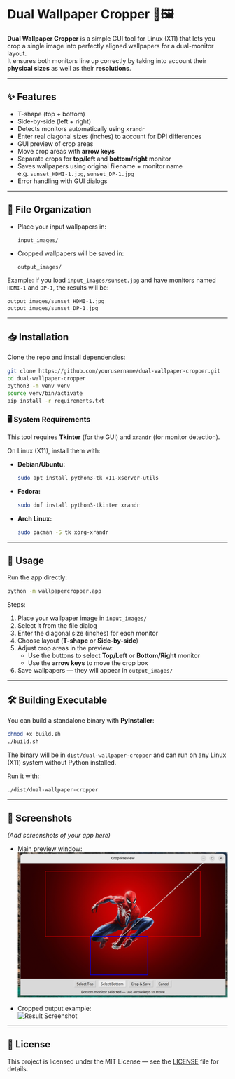 # Dual Wallpaper Cropper 🎨🖼️

**Dual Wallpaper Cropper** is a simple GUI tool for Linux (X11) that lets you crop a single image into perfectly aligned wallpapers for a dual-monitor layout.  
It ensures both monitors line up correctly by taking into account their **physical sizes** as well as their **resolutions**.

---

## ✨ Features
- T-shape (top + bottom)
- Side-by-side (left + right)
- Detects monitors automatically using `xrandr`
- Enter real diagonal sizes (inches) to account for DPI differences
- GUI preview of crop areas
- Move crop areas with **arrow keys**
- Separate crops for **top/left** and **bottom/right** monitor
- Saves wallpapers using original filename + monitor name  
  e.g. `sunset_HDMI-1.jpg`, `sunset_DP-1.jpg`
- Error handling with GUI dialogs

---

## 📂 File Organization

- Place your input wallpapers in:  
  ```
  input_images/
  ```

- Cropped wallpapers will be saved in:  
  ```
  output_images/
  ```

Example: if you load `input_images/sunset.jpg` and have monitors named `HDMI-1` and `DP-1`, the results will be:  
```
output_images/sunset_HDMI-1.jpg
output_images/sunset_DP-1.jpg
```

---

## 📥 Installation

Clone the repo and install dependencies:

```bash
git clone https://github.com/yourusername/dual-wallpaper-cropper.git
cd dual-wallpaper-cropper
python3 -m venv venv
source venv/bin/activate
pip install -r requirements.txt
```

### 🖥️ System Requirements

This tool requires **Tkinter** (for the GUI) and `xrandr` (for monitor detection).

On Linux (X11), install them with:

- **Debian/Ubuntu:**
  ```bash
  sudo apt install python3-tk x11-xserver-utils
  ```
- **Fedora:**
  ```bash
  sudo dnf install python3-tkinter xrandr
  ```
- **Arch Linux:**
  ```bash
  sudo pacman -S tk xorg-xrandr
  ```

---

## 🚀 Usage

Run the app directly:

```bash
python -m wallpapercropper.app
```

Steps:
1. Place your wallpaper image in `input_images/`  
2. Select it from the file dialog  
3. Enter the diagonal size (inches) for each monitor  
4. Choose layout (**T-shape** or **Side-by-side**)  
5. Adjust crop areas in the preview:  
   - Use the buttons to select **Top/Left** or **Bottom/Right** monitor  
   - Use the **arrow keys** to move the crop box  
6. Save wallpapers — they will appear in `output_images/`  

---

## 🛠️ Building Executable

You can build a standalone binary with **PyInstaller**:

```bash
chmod +x build.sh
./build.sh
```

The binary will be in `dist/dual-wallpaper-cropper` and can run on any Linux (X11) system without Python installed.

Run it with:

```bash
./dist/dual-wallpaper-cropper
```

---

## 📸 Screenshots

_(Add screenshots of your app here)_

- Main preview window:  
  ![Preview Screenshot](assets/preview.png)

- Cropped output example:  
  ![Result Screenshot](assets/result.png)

---

## 📜 License

This project is licensed under the MIT License — see the [LICENSE](LICENSE) file for details.